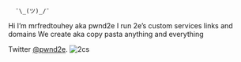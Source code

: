       ¯\_(ツ)_/¯
Hi I’m mrfredtouhey aka pwnd2e 
I run 2e’s custom services links and domains 
We create aka copy pasta  anything and everything

Twitter [@pwnd2e](https://twitter.com/pwnd2e).
![2cs](https://user-images.githubusercontent.com/30393829/135623204-b436ed81-0119-4610-867c-3122dc8f3851.jpg)
